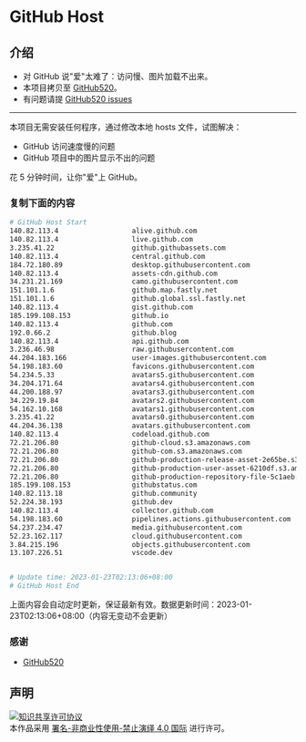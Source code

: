 # GitHub Host
## 介绍
- 对 GitHub 说"爱"太难了：访问慢、图片加载不出来。
- 本项目拷贝至 [GitHub520](https://github.com/521xueweihan/GitHub520)。
- 有问题请提 [GitHub520 issues](https://github.com/521xueweihan/GitHub520/issues/new)

---

本项目无需安装任何程序，通过修改本地 hosts 文件，试图解决：
- GitHub 访问速度慢的问题
- GitHub 项目中的图片显示不出的问题

花 5 分钟时间，让你"爱"上 GitHub。

### 复制下面的内容
```bash
# GitHub Host Start
140.82.113.4                  alive.github.com
140.82.113.4                  live.github.com
3.235.41.22                   github.githubassets.com
140.82.113.4                  central.github.com
184.72.180.89                 desktop.githubusercontent.com
140.82.113.4                  assets-cdn.github.com
34.231.21.169                 camo.githubusercontent.com
151.101.1.6                   github.map.fastly.net
151.101.1.6                   github.global.ssl.fastly.net
140.82.113.4                  gist.github.com
185.199.108.153               github.io
140.82.113.4                  github.com
192.0.66.2                    github.blog
140.82.113.4                  api.github.com
3.236.46.98                   raw.githubusercontent.com
44.204.183.166                user-images.githubusercontent.com
54.198.183.60                 favicons.githubusercontent.com
54.234.5.33                   avatars5.githubusercontent.com
34.204.171.64                 avatars4.githubusercontent.com
44.200.188.97                 avatars3.githubusercontent.com
34.229.19.84                  avatars2.githubusercontent.com
54.162.10.168                 avatars1.githubusercontent.com
3.235.41.22                   avatars0.githubusercontent.com
44.204.36.138                 avatars.githubusercontent.com
140.82.113.4                  codeload.github.com
72.21.206.80                  github-cloud.s3.amazonaws.com
72.21.206.80                  github-com.s3.amazonaws.com
72.21.206.80                  github-production-release-asset-2e65be.s3.amazonaws.com
72.21.206.80                  github-production-user-asset-6210df.s3.amazonaws.com
72.21.206.80                  github-production-repository-file-5c1aeb.s3.amazonaws.com
185.199.108.153               githubstatus.com
140.82.113.18                 github.community
52.224.38.193                 github.dev
140.82.113.4                  collector.github.com
54.198.183.60                 pipelines.actions.githubusercontent.com
54.237.234.47                 media.githubusercontent.com
52.23.162.117                 cloud.githubusercontent.com
3.84.215.196                  objects.githubusercontent.com
13.107.226.51                 vscode.dev


# Update time: 2023-01-23T02:13:06+08:00
# GitHub Host End

```
上面内容会自动定时更新，保证最新有效。数据更新时间：2023-01-23T02:13:06+08:00（内容无变动不会更新）

### 感谢

- [GitHub520](https://github.com/521xueweihan/GitHub520)

## 声明
<a rel="license" href="https://creativecommons.org/licenses/by-nc-nd/4.0/deed.zh"><img alt="知识共享许可协议" style="border-width: 0" src="https://licensebuttons.net/l/by-nc-nd/4.0/88x31.png"></a><br>本作品采用 <a rel="license" href="https://creativecommons.org/licenses/by-nc-nd/4.0/deed.zh">署名-非商业性使用-禁止演绎 4.0 国际</a> 进行许可。